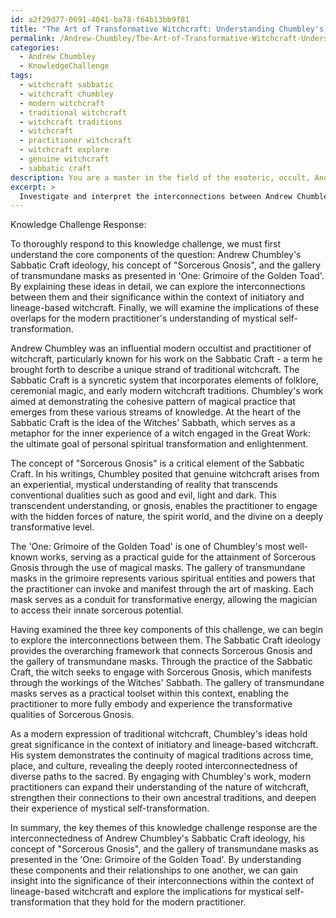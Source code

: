```yaml
---
id: a2f29d77-0691-4041-ba78-f64b13bb9f81
title: "The Art of Transformative Witchcraft: Understanding Chumbley's Sabbatic Craft"
permalink: /Andrew-Chumbley/The-Art-of-Transformative-Witchcraft-Understanding-Chumbleys-Sabbatic-Craft/
categories:
  - Andrew Chumbley
  - KnowledgeChallenge
tags:
  - witchcraft sabbatic
  - witchcraft chumbley
  - modern witchcraft
  - traditional witchcraft
  - witchcraft traditions
  - witchcraft
  - practitioner witchcraft
  - witchcraft explore
  - genuine witchcraft
  - sabbatic craft
description: You are a master in the field of the esoteric, occult, Andrew Chumbley and Education. You are a writer of tests, challenges, textbooks and deep knowledge on Andrew Chumbley for initiates and students to gain deep insights and understanding from. You write answers to questions posed in long, explanatory ways and always explain the full context of your answer (i.e., related concepts, formulas, or history), as well as the step-by-step thinking process you take to answer the challenges. Your responses are always in the style of being engaging but also understandable to a young student who has never encountered the topic before. Summarize the key themes, ideas, and conclusions at the end.
excerpt: >
  Investigate and interpret the interconnections between Andrew Chumbley's Sabbatic Craft ideology, his concept of \"Sorcerous Gnosis,\" and the gallery of transmundane masks as presented within the framework of 'One: Grimoire of the Golden Toad' \u2013 expounding upon their significance within the context of initiatory and lineage-based witchcraft, and the implications of these overlaps for the modern practitioner's understanding of mystical self-transformation.
---
```

Knowledge Challenge Response:

To thoroughly respond to this knowledge challenge, we must first understand the core components of the question: Andrew Chumbley's Sabbatic Craft ideology, his concept of "Sorcerous Gnosis", and the gallery of transmundane masks as presented in 'One: Grimoire of the Golden Toad'. By explaining these ideas in detail, we can explore the interconnections between them and their significance within the context of initiatory and lineage-based witchcraft. Finally, we will examine the implications of these overlaps for the modern practitioner's understanding of mystical self-transformation.

Andrew Chumbley was an influential modern occultist and practitioner of witchcraft, particularly known for his work on the Sabbatic Craft - a term he brought forth to describe a unique strand of traditional witchcraft. The Sabbatic Craft is a syncretic system that incorporates elements of folklore, ceremonial magic, and early modern witchcraft traditions. Chumbley's work aimed at demonstrating the cohesive pattern of magical practice that emerges from these various streams of knowledge. At the heart of the Sabbatic Craft is the idea of the Witches' Sabbath, which serves as a metaphor for the inner experience of a witch engaged in the Great Work: the ultimate goal of personal spiritual transformation and enlightenment.

The concept of "Sorcerous Gnosis" is a critical element of the Sabbatic Craft. In his writings, Chumbley posited that genuine witchcraft arises from an experiential, mystical understanding of reality that transcends conventional dualities such as good and evil, light and dark. This transcendent understanding, or gnosis, enables the practitioner to engage with the hidden forces of nature, the spirit world, and the divine on a deeply transformative level.

The 'One: Grimoire of the Golden Toad' is one of Chumbley's most well-known works, serving as a practical guide for the attainment of Sorcerous Gnosis through the use of magical masks. The gallery of transmundane masks in the grimoire represents various spiritual entities and powers that the practitioner can invoke and manifest through the art of masking. Each mask serves as a conduit for transformative energy, allowing the magician to access their innate sorcerous potential.

Having examined the three key components of this challenge, we can begin to explore the interconnections between them. The Sabbatic Craft ideology provides the overarching framework that connects Sorcerous Gnosis and the gallery of transmundane masks. Through the practice of the Sabbatic Craft, the witch seeks to engage with Sorcerous Gnosis, which manifests through the workings of the Witches' Sabbath. The gallery of transmundane masks serves as a practical toolset within this context, enabling the practitioner to more fully embody and experience the transformative qualities of Sorcerous Gnosis.

As a modern expression of traditional witchcraft, Chumbley's ideas hold great significance in the context of initiatory and lineage-based witchcraft. His system demonstrates the continuity of magical traditions across time, place, and culture, revealing the deeply rooted interconnectedness of diverse paths to the sacred. By engaging with Chumbley's work, modern practitioners can expand their understanding of the nature of witchcraft, strengthen their connections to their own ancestral traditions, and deepen their experience of mystical self-transformation.

In summary, the key themes of this knowledge challenge response are the interconnectedness of Andrew Chumbley's Sabbatic Craft ideology, his concept of "Sorcerous Gnosis", and the gallery of transmundane masks as presented in the 'One: Grimoire of the Golden Toad'. By understanding these components and their relationships to one another, we can gain insight into the significance of their interconnections within the context of lineage-based witchcraft and explore the implications for mystical self-transformation that they hold for the modern practitioner.
